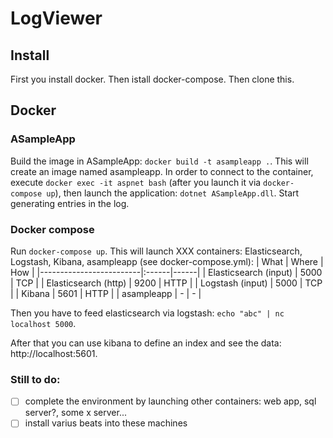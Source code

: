 # LogViewer
## Install
First you install docker. Then istall docker-compose. Then clone this.
## Docker
### ASampleApp
Build the image in ASampleApp: `docker build -t asampleapp .`. This will create an image named asampleapp. In order to connect to the container, execute `docker exec -it aspnet bash` (after you launch it via `docker-compose up`), then launch the application: `dotnet ASampleApp.dll`. Start generating entries in the log.
### Docker compose
Run `docker-compose up`. This will launch XXX containers: Elasticsearch, Logstash, Kibana, asampleapp (see docker-compose.yml):
| What                    | Where | How  |
|-------------------------|:------|------|
| Elasticsearch (input)   | 5000  | TCP  |
| Elasticsearch (http)    | 9200  | HTTP |
| Logstash (input)        | 5000  | TCP  |
| Kibana                  | 5601  | HTTP |
| asampleapp              | -     | -    |

Then you have to feed elasticsearch via logstash: `echo "abc" | nc localhost 5000`. 

After that you can use kibana to define an index and see the data: http://localhost:5601.


### Still to do:
- [ ] complete the environment by launching other containers: web app, sql server?, some x server...
- [ ] install varius beats into these machines 
